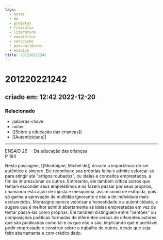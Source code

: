 ```yaml
---
tags:
  - notas
  - de
  - projetos
  - filosofia
  - literatura
  - ensaistica
  - ceticismo
  - pessoalidades
  - estoico
title: 201220221242
---
```


# 201220221242

## criado em: 12:42 2022-12-20

### Relacionado

- palavras-chave: 
- notas: 
- [[Sobre a educação das crianças]]
- [[Autenticidade]]
---

ENSAIO 26 — Da educação das crianças  
P 184

Nesta passagem, [[Montaigne, Michel de]] discute a importância de ser autêntico e sincero. Ele reconhece sua próprias falha e admite esforçar-se para atingir até "artigos roubados", ou ideias e conceitos emprestados, a fim de impressionar os outros. Entretanto, ele também critica outros que tentam esconder seus empréstimos e os fazem passar por seus próprios, chamando esta ação de injusta e mesquinha, assim como de estúpida, pois só ganha a aprovação da multidão ignorante e não a de indivíduos mais esclarecidos. Montaigne parece valorizar a honestidade e a autenticidade, e sugere que é melhor admitir abertamente as ideias emprestadas em vez de tentar passá-las como próprias. Ele também distinguem entre "centões" ou composições poéticas formadas de diferentes versos de diferentes autores que são publicadas como tal e as que não o são, implicando que é aceitável pedir emprestado e construir sobre o trabalho de outros, desde que seja feito abertamente e com crédito dado.
